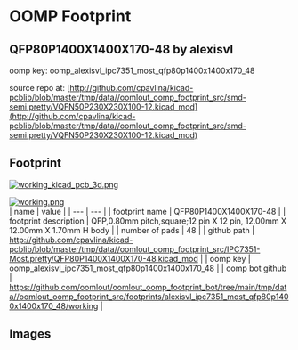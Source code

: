 # OOMP Footprint  
## QFP80P1400X1400X170-48  by alexisvl  
  
oomp key: oomp_alexisvl_ipc7351_most_qfp80p1400x1400x170_48  
  
source repo at: [http://github.com/cpavlina/kicad-pcblib/blob/master/tmp/data//oomlout_oomp_footprint_src/smd-semi.pretty/VQFN50P230X230X100-12.kicad_mod](http://github.com/cpavlina/kicad-pcblib/blob/master/tmp/data//oomlout_oomp_footprint_src/smd-semi.pretty/VQFN50P230X230X100-12.kicad_mod)  
## Footprint  
  
[![working_kicad_pcb_3d.png](working_kicad_pcb_3d_600.png)](working_kicad_pcb_3d.png)  
  
[![working.png](working_600.png)](working.png)  
| name | value | 
| --- | --- | 
| footprint name | QFP80P1400X1400X170-48 | 
| footprint description | QFP,0.80mm pitch,square;12 pin X 12 pin, 12.00mm X 12.00mm X 1.70mm H body | 
| number of pads | 48 | 
| github path | http://github.com/cpavlina/kicad-pcblib/blob/master/tmp/data//oomlout_oomp_footprint_src/IPC7351-Most.pretty/QFP80P1400X1400X170-48.kicad_mod | 
| oomp key | oomp_alexisvl_ipc7351_most_qfp80p1400x1400x170_48 | 
| oomp bot github | https://github.com/oomlout/oomlout_oomp_footprint_bot/tree/main/tmp/data//oomlout_oomp_footprint_src/footprints/alexisvl_ipc7351_most_qfp80p1400x1400x170_48/working | 
## Images  
